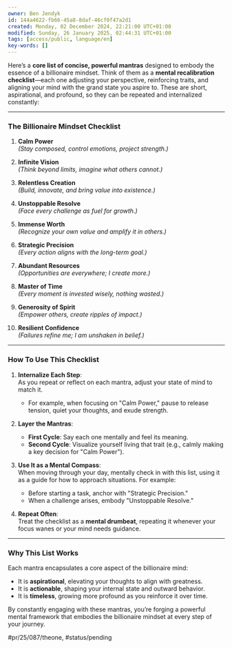 ```yaml
---
owner: Ben Jendyk
id: 144a4622-fb66-45a8-8daf-46cf0f47a2d1
created: Monday, 02 December 2024, 22:21:00 UTC+01:00
modified: Sunday, 26 January 2025, 02:44:31 UTC+01:00
tags: [access/public, language/en]
key-words: []
---
```


Here’s a **core list of concise, powerful mantras** designed to embody the essence of a billionaire mindset. Think of them as a **mental recalibration checklist**—each one adjusting your perspective, reinforcing traits, and aligning your mind with the grand state you aspire to. These are short, aspirational, and profound, so they can be repeated and internalized constantly:

---

### **The Billionaire Mindset Checklist**

1. **Calm Power**  
	*(Stay composed, control emotions, project strength.)*

2. **Infinite Vision**  
	*(Think beyond limits, imagine what others cannot.)*

3. **Relentless Creation**  
	*(Build, innovate, and bring value into existence.)*

4. **Unstoppable Resolve**  
	*(Face every challenge as fuel for growth.)*

5. **Immense Worth**  
	*(Recognize your own value and amplify it in others.)*

6. **Strategic Precision**  
	*(Every action aligns with the long-term goal.)*

7. **Abundant Resources**  
	*(Opportunities are everywhere; I create more.)*

8. **Master of Time**  
	*(Every moment is invested wisely, nothing wasted.)*

9. **Generosity of Spirit**  
	*(Empower others, create ripples of impact.)*

10. **Resilient Confidence**  
	 *(Failures refine me; I am unshaken in belief.)*

---

### **How To Use This Checklist**

1. **Internalize Each Step**:  
	As you repeat or reflect on each mantra, adjust your state of mind to match it.  
	- For example, when focusing on "Calm Power," pause to release tension, quiet your thoughts, and exude strength.  

2. **Layer the Mantras**:  
	- **First Cycle**: Say each one mentally and feel its meaning.  
	- **Second Cycle**: Visualize yourself living that trait (e.g., calmly making a key decision for "Calm Power").  

3. **Use It as a Mental Compass**:  
	When moving through your day, mentally check in with this list, using it as a guide for how to approach situations. For example:  
	- Before starting a task, anchor with "Strategic Precision."  
	- When a challenge arises, embody "Unstoppable Resolve."  

4. **Repeat Often**:  
	Treat the checklist as a **mental drumbeat**, repeating it whenever your focus wanes or your mind needs guidance.

---

### **Why This List Works**

Each mantra encapsulates a core aspect of the billionaire mind:
- It is **aspirational**, elevating your thoughts to align with greatness.
- It is **actionable**, shaping your internal state and outward behavior.  
- It is **timeless**, growing more profound as you reinforce it over time.

By constantly engaging with these mantras, you’re forging a powerful mental framework that embodies the billionaire mindset at every step of your journey.


#pr/25/087/theone, #status/pending
